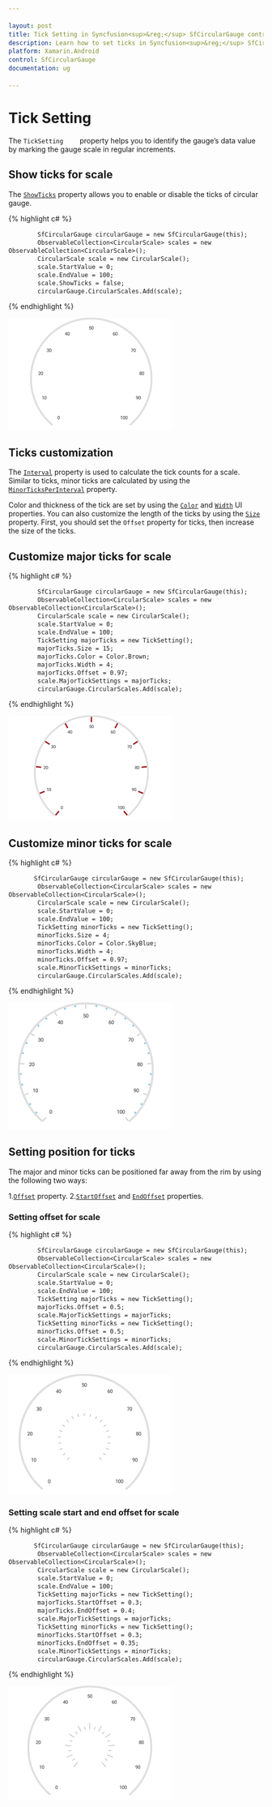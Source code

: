 ```yaml
---

layout: post
title: Tick Setting in Syncfusion<sup>&reg;</sup> SfCircularGauge control for Xamarin.Android 
description: Learn how to set ticks in Syncfusion<sup>&reg;</sup> SfCircularGauge control
platform: Xamarin.Android
control: SfCircularGauge
documentation: ug

---
```


# Tick Setting

The `TickSetting    ` property helps you to identify the gauge’s data value by marking the gauge scale in regular increments.

## Show ticks for scale

The [`ShowTicks`](https://help.syncfusion.com/cr/xamarin-android/Com.Syncfusion.Gauges.SfCircularGauge.CircularScale.html#Com_Syncfusion_Gauges_SfCircularGauge_CircularScale_ShowTicks) property allows you to enable or disable the ticks of circular gauge.

{% highlight c# %}

            SfCircularGauge circularGauge = new SfCircularGauge(this);
            ObservableCollection<CircularScale> scales = new ObservableCollection<CircularScale>();
            CircularScale scale = new CircularScale();
            scale.StartValue = 0;
            scale.EndValue = 100;
            scale.ShowTicks = false;
            circularGauge.CircularScales.Add(scale);

{% endhighlight %}

![Circular gauge show tick image](tick-setting_images/show-ticks.png)

## Ticks customization 

The [`Interval`](https://help.syncfusion.com/cr/xamarin-android/Com.Syncfusion.Gauges.SfCircularGauge.CircularScale.html#Com_Syncfusion_Gauges_SfCircularGauge_CircularScale_Interval) property is used to calculate the tick counts for a scale. Similar to ticks, minor ticks are calculated by using the [`MinorTicksPerInterval`](https://help.syncfusion.com/cr/xamarin-android/Com.Syncfusion.Gauges.SfCircularGauge.CircularScale.html#Com_Syncfusion_Gauges_SfCircularGauge_CircularScale_MinorTicksPerInterval) property.

Color and thickness of the tick are set by using the [`Color`](https://help.syncfusion.com/cr/xamarin-android/Com.Syncfusion.Gauges.SfCircularGauge.TickSetting.html#Com_Syncfusion_Gauges_SfCircularGauge_TickSetting_Color) and [`Width`](https://help.syncfusion.com/cr/xamarin-android/Com.Syncfusion.Gauges.SfCircularGauge.TickSetting.html#Com_Syncfusion_Gauges_SfCircularGauge_TickSetting_Width) UI properties. You can also customize the length of the ticks by using the  [`Size`](https://help.syncfusion.com/cr/xamarin-android/Com.Syncfusion.Gauges.SfCircularGauge.TickSetting.html#Com_Syncfusion_Gauges_SfCircularGauge_TickSetting_Size) property. First, you should set the `Offset` property for ticks, then increase the size of the ticks.

## Customize major ticks for scale  

{% highlight c# %}

            SfCircularGauge circularGauge = new SfCircularGauge(this);
            ObservableCollection<CircularScale> scales = new ObservableCollection<CircularScale>();
            CircularScale scale = new CircularScale();
            scale.StartValue = 0;
            scale.EndValue = 100;
            TickSetting majorTicks = new TickSetting();
            majorTicks.Size = 15;
            majorTicks.Color = Color.Brown;
            majorTicks.Width = 4;
            majorTicks.Offset = 0.97;
            scale.MajorTickSettings = majorTicks;
            circularGauge.CircularScales.Add(scale);
  
{% endhighlight %}

![Circular gauge tick customization image](tick-setting_images/majortick-customise.png)

## Customize minor ticks for scale

{% highlight c# %}

           SfCircularGauge circularGauge = new SfCircularGauge(this);
            ObservableCollection<CircularScale> scales = new ObservableCollection<CircularScale>();
            CircularScale scale = new CircularScale();
            scale.StartValue = 0;
            scale.EndValue = 100;
            TickSetting minorTicks = new TickSetting();
            minorTicks.Size = 4;
            minorTicks.Color = Color.SkyBlue;
            minorTicks.Width = 4;
            minorTicks.Offset = 0.97;
            scale.MinorTickSettings = minorTicks;
            circularGauge.CircularScales.Add(scale);
  
{% endhighlight %}

![Circular gauge minor tick scale image](tick-setting_images/minortick-customise.png)

## Setting position for ticks

The major and minor ticks can be positioned far away from the rim by using the following two ways:

1.[`Offset`](https://help.syncfusion.com/cr/xamarin-android/Com.Syncfusion.Gauges.SfCircularGauge.TickSetting.html#Com_Syncfusion_Gauges_SfCircularGauge_TickSetting_Offset) property. 
2.[`StartOffset`](https://help.syncfusion.com/cr/xamarin-android/Com.Syncfusion.Gauges.SfCircularGauge.TickSetting.html#Com_Syncfusion_Gauges_SfCircularGauge_TickSetting_StartOffset) and [`EndOffset`](https://help.syncfusion.com/cr/xamarin-android/Com.Syncfusion.Gauges.SfCircularGauge.TickSetting.html#Com_Syncfusion_Gauges_SfCircularGauge_TickSetting_EndOffset) properties.

### Setting offset for scale

{% highlight c# %}

            SfCircularGauge circularGauge = new SfCircularGauge(this);
            ObservableCollection<CircularScale> scales = new ObservableCollection<CircularScale>();
            CircularScale scale = new CircularScale();
            scale.StartValue = 0;
            scale.EndValue = 100;
            TickSetting majorTicks = new TickSetting();
            majorTicks.Offset = 0.5;
            scale.MajorTickSettings = majorTicks;
            TickSetting minorTicks = new TickSetting();
            minorTicks.Offset = 0.5;
            scale.MinorTickSettings = minorTicks;
            circularGauge.CircularScales.Add(scale);

{% endhighlight %}

![Circular gauge offset scale image](tick-setting_images/offset.png)

### Setting scale start and end offset for scale

{% highlight c# %}

           SfCircularGauge circularGauge = new SfCircularGauge(this);
            ObservableCollection<CircularScale> scales = new ObservableCollection<CircularScale>();
            CircularScale scale = new CircularScale();
            scale.StartValue = 0;
            scale.EndValue = 100;
            TickSetting majorTicks = new TickSetting();
            majorTicks.StartOffset = 0.3;
            majorTicks.EndOffset = 0.4;
            scale.MajorTickSettings = majorTicks;
            TickSetting minorTicks = new TickSetting();
            minorTicks.StartOffset = 0.3;
            minorTicks.EndOffset = 0.35;
            scale.MinorTickSettings = minorTicks;
            circularGauge.CircularScales.Add(scale);
  
{% endhighlight %}

![Circular gauge start and end offset image](tick-setting_images/start-end-offset.png)
